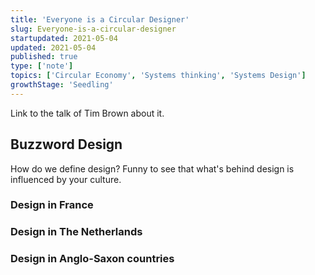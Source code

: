 ```yaml
---
title: 'Everyone is a Circular Designer'
slug: Everyone-is-a-circular-designer
startupdated: 2021-05-04
updated: 2021-05-04
published: true
type: ['note']
topics: ['Circular Economy', 'Systems thinking', 'Systems Design']
growthStage: 'Seedling'
---
```


Link to the talk of Tim Brown about it.

## Buzzword Design

How do we define design?
Funny to see that what's behind design is influenced by your culture.

### Design in France

### Design in The Netherlands

### Design in Anglo-Saxon countries
